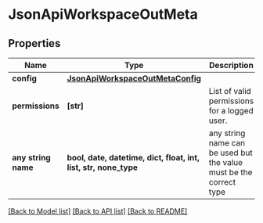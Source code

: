 # JsonApiWorkspaceOutMeta


## Properties
Name | Type | Description | Notes
------------ | ------------- | ------------- | -------------
**config** | [**JsonApiWorkspaceOutMetaConfig**](JsonApiWorkspaceOutMetaConfig.md) |  | [optional] 
**permissions** | **[str]** | List of valid permissions for a logged user. | [optional] 
**any string name** | **bool, date, datetime, dict, float, int, list, str, none_type** | any string name can be used but the value must be the correct type | [optional]

[[Back to Model list]](../README.md#documentation-for-models) [[Back to API list]](../README.md#documentation-for-api-endpoints) [[Back to README]](../README.md)


